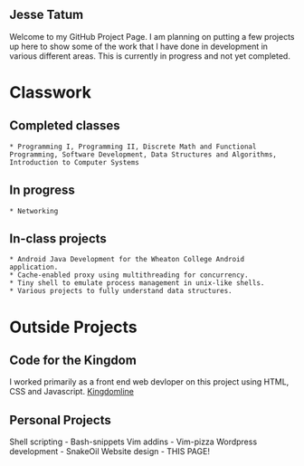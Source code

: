 ## Jesse Tatum 

Welcome to my GitHub Project Page. I am planning on putting a few projects up here to show some of the work that I have done in development in various different areas. This is currently in progress and not yet completed.

# Classwork
## Completed classes
    * Programming I, Programming II, Discrete Math and Functional Programming, Software Development, Data Structures and Algorithms, Introduction to Computer Systems 
## In progress
    * Networking

## In-class projects
    * Android Java Development for the Wheaton College Android application.
    * Cache-enabled proxy using multithreading for concurrency.
    * Tiny shell to emulate process management in unix-like shells.
    * Various projects to fully understand data structures.

# Outside Projects
## Code for the Kingdom
I worked primarily as a front end web devloper on this project using HTML, CSS and Javascript.
[Kingdomline](/klweb/web/index.html)

## Personal Projects
Shell scripting - Bash-snippets
Vim addins - Vim-pizza
Wordpress development - SnakeOil
Website design - THIS PAGE!
